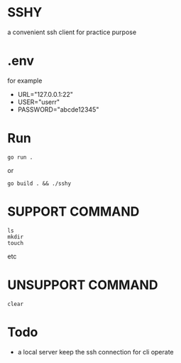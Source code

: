 # SSHY
a convenient ssh client for practice purpose
# .env
for example
- URL="127.0.0.1:22"
- USER="userr"
- PASSWORD="abcde12345"

# Run
```
go run .
```
or 
```
go build . && ./sshy
```
# SUPPORT COMMAND
```
ls
mkdir
touch 
```
etc
# UNSUPPORT COMMAND
```
clear
```

# Todo
- a local server keep the ssh connection for cli operate
